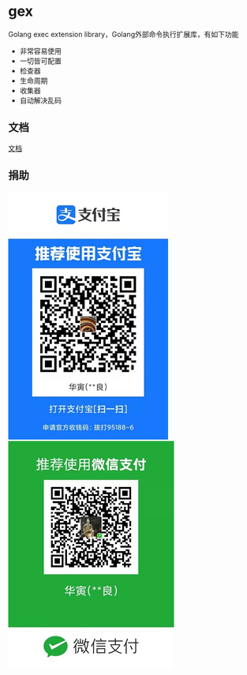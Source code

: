 # gex

Golang exec extension library，Golang外部命令执行扩展库，有如下功能

- 非常容易使用
- 一切皆可配置
- 检查器
- 生命周期
- 收集器
- 自动解决乱码

## 文档

[文档](https://gex.storezhang.tech)

## 捐助

![支持宝](doc/docs/.vuepress/public/donate/alipay-medium.jpg)
![支持宝](doc/docs/.vuepress/public/donate/weipay-medium.jpg)

